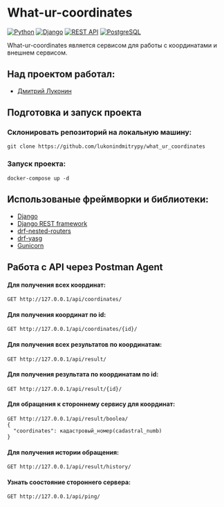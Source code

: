 # What-ur-coordinates
[![Python](https://img.shields.io/badge/-Python-464646?style=flat-square&logo=Python)](https://www.python.org/)
[![Django](https://img.shields.io/badge/-Django-464646?style=flat-square&logo=Django)](https://www.djangoproject.com/)
[![REST API](https://img.shields.io/badge/-REST%20API-464646?style=flat-square&logo=REST%20API)](https://restfulapi.net/)
[![PostgreSQL](https://img.shields.io/badge/-PostgreSQL-464646?style=flat-square&logo=PostgreSQL)](https://www.postgresql.org/)

What-ur-coordinates является сервисом для работы с координатами и внешнем сервисом.

## Над проектом работал:
- [Дмитрий Луконин](https://t.me/folite999)

## Подготовка и запуск проекта
### Склонировать репозиторий на локальную машину:
```
git clone https://github.com/lukonindmitrypy/what_ur_coordinates
```

### Запуск проекта:

```
docker-compose up -d
```
## Использованые фреймворки и библиотеки:
- [Django](https://www.djangoproject.com/)
- [Django REST framework](https://www.django-rest-framework.org/)
- [drf-nested-routers](https://github.com/alanjds/drf-nested-routers)
- [drf-yasg](https://drf-yasg.readthedocs.io/en/stable/)
- [Gunicorn](https://gunicorn.org/)

## Работа с API через Postman Agent

#### Для получения всех координат:

```
GET http://127.0.0.1/api/coordinates/
```
#### Для получения координат по id:
```
GET http://127.0.0.1/api/coordinates/{id}/
```

#### Для получения всех результатов по координатам:
```
GET http://127.0.0.1/api/result/
```
#### Для получения результата по координатам по id:
```
GET http://127.0.0.1/api/result/{id}/
```

#### Для обращения к стороннему сервису для координат:
```
GET http://127.0.0.1/api/result/boolea/
{
  "coordinates": кадастровый_номер(cadastral_numb)
}
```

#### Для получения истории обращения:
```
GET http://127.0.0.1/api/result/history/
```

#### Узнать соостояние стороннего сервера:
```
GET http://127.0.0.1/api/ping/
```